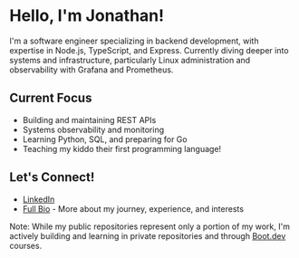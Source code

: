 # Hello, I'm Jonathan! 

I'm a software engineer specializing in backend development, with expertise in Node.js, TypeScript, and Express. Currently diving deeper into systems and infrastructure, particularly Linux administration and observability with Grafana and Prometheus.

## Current Focus
- Building and maintaining REST APIs
- Systems observability and monitoring
- Learning Python, SQL, and preparing for Go
- Teaching my kiddo their first programming language!

## Let's Connect!
- [LinkedIn](https://www.linkedin.com/in/jonathandev/)
- [Full Bio](https://github.com/README) - More about my journey, experience, and interests

Note: While my public repositories represent only a portion of my work, I'm actively building and learning in private repositories and through [Boot.dev](https://www.boot.dev/) courses.
